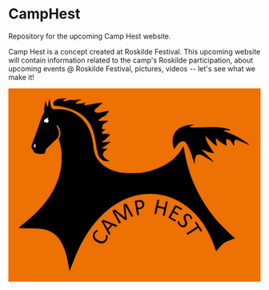 # CampHest
Repository for the upcoming Camp Hest website.

Camp Hest is a concept created at Roskilde Festival. This upcoming website will contain information related to the camp's Roskilde participation, about upcoming events @ Roskilde Festival, pictures, videos -- let's see what we make it!

![camphest.jpg](https://github.com/frksteenhoff/CampHest/blob/master/camphest.jpg)
